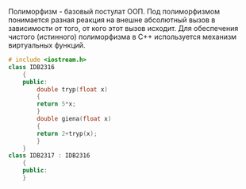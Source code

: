 Полиморфизм - базовый постулат ООП. Под полиморфизмом понимается разная реакция на внешне абсолютный вызов в зависимости от того, от кого этот вызов исходит.
Для обеспечения чистого (истинного) полиморфизма в C++ используется механизм виртуальных функций.
```cpp
# include <iostream.h>
class IDB2316
	{
	public:
		double tryp(float x)
		{
		return 5*x;
		}
		double giena(float x)
		{
		return 2+tryp(x);
		}
	}
class IDB2317 : IDB2316
	{
	public:
	}
```
